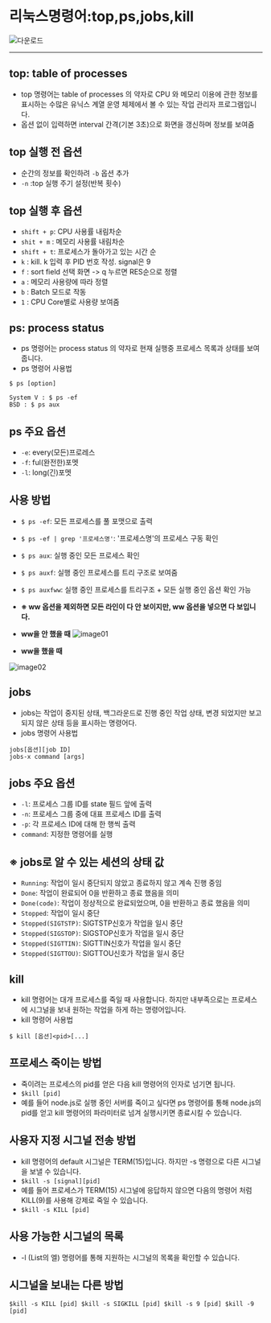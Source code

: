 
# 리눅스명령어:top,ps,jobs,kill
![다운로드](https://github.com/mynameeunsungieu/20233058homework.c/assets/133843502/1c47ffe6-5b14-4329-bbe3-e9f05b53c557)

___


## **top: table of processes**

* top 명령어는 table of processes 의 약자로  CPU 와 메모리 이용에 관한 정보를 표시하는 수많은 유닉스 계열 운영 체제에서 볼 수 있는 작업 관리자 프로그램입니다.    
* 옵션 없이 입력하면 interval 간격(기본 3초)으로 화면을 갱신하며 정보를 보여줌

## **top 실행 전 옵션**

* 순간의 정보를 확인하려 `-b` 옵션 추가
* `-n` :top 실행 주기 설정(반복 횟수)

## **top 실행 후 옵션**

* `shift + p`: CPU 사용률 내림차순
* `shit + m` : 메모리 사용률 내림차순
* `shift + t`: 프로세스가 돌아가고 있는 시간 순
* `k` : kill. k 입력 후 PID 번호 작성. signal은 9
* `f` : sort field 선택 화면 -> q 누르면 RES순으로 정렬
* `a` : 메모리 사용량에 따라 정렬
* `b` : Batch 모드로 작동
* `1` : CPU Core별로 사용량 보여줌

## **ps: process status**

* ps 명령어는 process status 의 약자로 현재 실행중 프로세스 목록과 상태를 보여줍니다.
* ps 명령어 사용법
```
$ ps [option]

System V : $ ps -ef
BSD : $ ps aux
```

## **ps 주요 옵션**

* `-e`: every(모든)프로레스
* `-f`: ful(완전한)포멧
* `-l`: long(긴)포멧

## **사용 방법**

* `$ ps -ef`: 모든 프로세스를 풀 포맷으로 출력
* `$ ps -ef | grep '프로세스명'`: '프로세스명'의 프로세스 구동 확인
* `$ ps aux`: 실행 중인 모든 프로세스 확인
* `$ ps auxf`: 실행 중인 프로세스를 트리 구조로 보여줌
* `$ ps auxfww`: 실행 중인 프로세스를 트리구조 + 모든 실행 중인 옵션 확인 가능
* **※ ww 옵션을 제외하면 모든 라인이 다 안 보이지만, ww 옵션을 넣으면 다 보입니다.** 
* **ww을 안 했을 때**
![image01](https://github.com/mynameeunsungieu/20233058homework.c/assets/133843502/d2f90a35-8511-4a7d-9d8d-32c19c7abd07)

* **ww을 했을 때**

![image02](https://github.com/mynameeunsungieu/20233058homework.c/assets/133843502/c15b4a8b-7446-4f3f-a7f7-5506d2e7c77d)

## **jobs**

* jobs는 작업이 중지된 상태, 백그라운드로 진행 중인 작업 상태, 변경 되었지만 보고되지 않은 상태 등을 표시하는 명령어다.
* jobs 명령어 사용법
```
jobs[옵션][job ID]
jobs-x command [args]
```

## **jobs 주요 옵션**

* `-l`: 프로세스 그룹 ID를 state 필드 앞에 출력
* `-n`: 프로세스 그룹 중에 대표 프로세스 ID를 출력
* `-p`: 각 프로세스 ID에 대해 한 행씩 출력
* `command`: 지정한 명령어를 실행

## **※ jobs로 알 수 있는 세션의 상태 값**

* `Running`: 작업이 일시 중단되지 않았고 종료하지 않고 계속 진행 중임
* `Done`: 작업이 완료되어 0을 반환하고 종료 했음을 의미
* `Done(code)`: 작업이 정상적으로 완료되었으며, 0을 반환하고 종료 했음을 의미
* `Stopped`: 작업이 일시 중단
* `Stopped(SIGTSTP)`: SIGTSTP신호가 작업을 일시 중단
* `Stopped(SIGSTOP)`: SIGSTOP신호가 작업을 일시 중단
* `Stopped(SIGTTIN)`: SIGTTIN신호가 작업을 일시 중단
* `Stopped(SIGTTOU)`: SIGTTOU신호가 작업을 일시 중단

## **kill**

* kill 명령어는 대개 프로세스를 죽일 때 사용합니다. 하지만 내부족으로는 프로세스에 시그널을 보내 원하는 작업을 하게 하는 명령어입니다.
* kill 명령어 사용법
```
$ kill [옵션]<pid>[...]
```

## **프로세스 죽이는 방법**

* 죽이려는 프로세스의 pid를 얻은 다음 kill 명령어의 인자로 넘기면 됩니다.
* `$kill [pid]`
* 예를 들어 node.js로 실행 중인 서버를 죽이고 싶다면 ps 명령어를 통해 node.js의 pid를 얻고 kill 명령어의 파라미터로 넘겨 실행시키면 종료시킬 수 있습니다. 

## **사용자 지정 시그널 전송 방법**

* kill 명령어의 default 시그널은 TERM(15)입니다. 하지만 -s 명령으로 다른 시그널을 보낼 수 있습니다.
* `$kill -s [signal][pid]`
* 예를 들어 프로세스가 TERM(15) 시그널에 응답하지 않으면 다음의 명령어 처럼 KILL(9)를 사용해 강제로 죽일 수 있습니다.
* `$kill -s KILL [pid]`

## **사용 가능한 시그널의 목록**

* -l (List의 엘) 명령어를 통해 지원하는 시그널의 목록을 확인할 수 있습니다.

## **시그널을 보내는 다른 방법**

`$kill -s KILL [pid] $kill -s SIGKILL [pid] $kill -s 9 [pid] $kill -9 [pid]`
